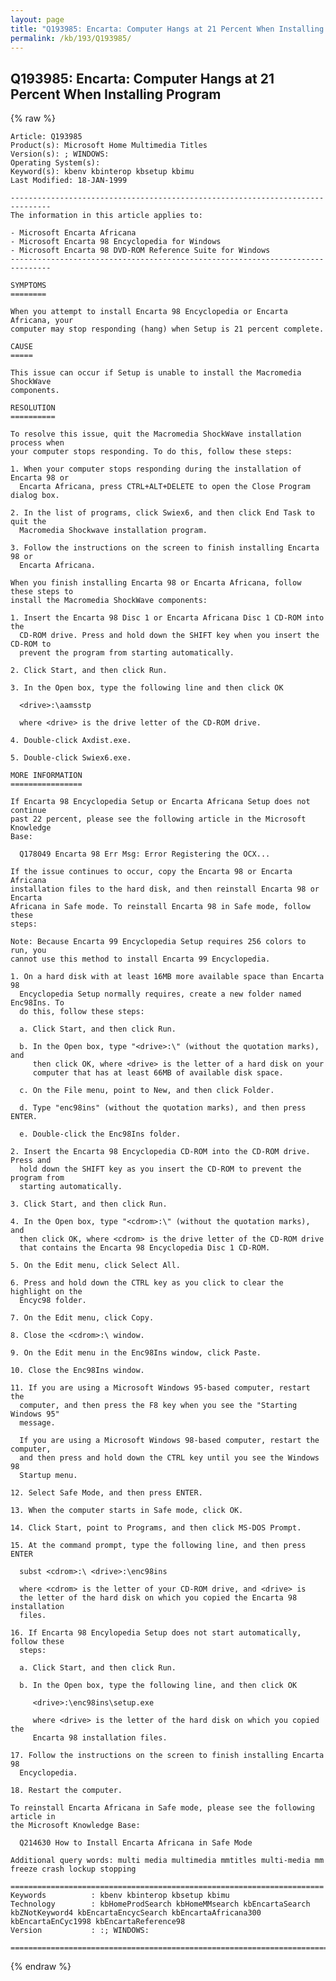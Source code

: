 ```yaml
---
layout: page
title: "Q193985: Encarta: Computer Hangs at 21 Percent When Installing Program"
permalink: /kb/193/Q193985/
---
```


## Q193985: Encarta: Computer Hangs at 21 Percent When Installing Program

{% raw %}

	Article: Q193985
	Product(s): Microsoft Home Multimedia Titles
	Version(s): ; WINDOWS:
	Operating System(s): 
	Keyword(s): kbenv kbinterop kbsetup kbimu
	Last Modified: 18-JAN-1999
	
	-------------------------------------------------------------------------------
	The information in this article applies to:
	
	- Microsoft Encarta Africana 
	- Microsoft Encarta 98 Encyclopedia for Windows 
	- Microsoft Encarta 98 DVD-ROM Reference Suite for Windows 
	-------------------------------------------------------------------------------
	
	SYMPTOMS
	========
	
	When you attempt to install Encarta 98 Encyclopedia or Encarta Africana, your
	computer may stop responding (hang) when Setup is 21 percent complete.
	
	CAUSE
	=====
	
	This issue can occur if Setup is unable to install the Macromedia ShockWave
	components.
	
	RESOLUTION
	==========
	
	To resolve this issue, quit the Macromedia ShockWave installation process when
	your computer stops responding. To do this, follow these steps:
	
	1. When your computer stops responding during the installation of Encarta 98 or
	  Encarta Africana, press CTRL+ALT+DELETE to open the Close Program dialog box.
	
	2. In the list of programs, click Swiex6, and then click End Task to quit the
	  Macromedia Shockwave installation program.
	
	3. Follow the instructions on the screen to finish installing Encarta 98 or
	  Encarta Africana.
	
	When you finish installing Encarta 98 or Encarta Africana, follow these steps to
	install the Macromedia ShockWave components:
	
	1. Insert the Encarta 98 Disc 1 or Encarta Africana Disc 1 CD-ROM into the
	  CD-ROM drive. Press and hold down the SHIFT key when you insert the CD-ROM to
	  prevent the program from starting automatically.
	
	2. Click Start, and then click Run.
	
	3. In the Open box, type the following line and then click OK
	
	  <drive>:\aamsstp
	
	  where <drive> is the drive letter of the CD-ROM drive.
	
	4. Double-click Axdist.exe.
	
	5. Double-click Swiex6.exe.
	
	MORE INFORMATION
	================
	
	If Encarta 98 Encyclopedia Setup or Encarta Africana Setup does not continue
	past 22 percent, please see the following article in the Microsoft Knowledge
	Base:
	
	  Q178049 Encarta 98 Err Msg: Error Registering the OCX...
	
	If the issue continues to occur, copy the Encarta 98 or Encarta Africana
	installation files to the hard disk, and then reinstall Encarta 98 or Encarta
	Africana in Safe mode. To reinstall Encarta 98 in Safe mode, follow these
	steps:
	
	Note: Because Encarta 99 Encyclopedia Setup requires 256 colors to run, you
	cannot use this method to install Encarta 99 Encyclopedia.
	
	1. On a hard disk with at least 16MB more available space than Encarta 98
	  Encyclopedia Setup normally requires, create a new folder named Enc98Ins. To
	  do this, follow these steps:
	
	  a. Click Start, and then click Run.
	
	  b. In the Open box, type "<drive>:\" (without the quotation marks), and
	     then click OK, where <drive> is the letter of a hard disk on your
	     computer that has at least 66MB of available disk space.
	
	  c. On the File menu, point to New, and then click Folder.
	
	  d. Type "enc98ins" (without the quotation marks), and then press ENTER.
	
	  e. Double-click the Enc98Ins folder.
	
	2. Insert the Encarta 98 Encyclopedia CD-ROM into the CD-ROM drive. Press and
	  hold down the SHIFT key as you insert the CD-ROM to prevent the program from
	  starting automatically.
	
	3. Click Start, and then click Run.
	
	4. In the Open box, type "<cdrom>:\" (without the quotation marks), and
	  then click OK, where <cdrom> is the drive letter of the CD-ROM drive
	  that contains the Encarta 98 Encyclopedia Disc 1 CD-ROM.
	
	5. On the Edit menu, click Select All.
	
	6. Press and hold down the CTRL key as you click to clear the highlight on the
	  Encyc98 folder.
	
	7. On the Edit menu, click Copy.
	
	8. Close the <cdrom>:\ window.
	
	9. On the Edit menu in the Enc98Ins window, click Paste.
	
	10. Close the Enc98Ins window.
	
	11. If you are using a Microsoft Windows 95-based computer, restart the
	  computer, and then press the F8 key when you see the "Starting Windows 95"
	  message.
	
	  If you are using a Microsoft Windows 98-based computer, restart the computer,
	  and then press and hold down the CTRL key until you see the Windows 98
	  Startup menu.
	
	12. Select Safe Mode, and then press ENTER.
	
	13. When the computer starts in Safe mode, click OK.
	
	14. Click Start, point to Programs, and then click MS-DOS Prompt.
	
	15. At the command prompt, type the following line, and then press ENTER
	
	  subst <cdrom>:\ <drive>:\enc98ins
	
	  where <cdrom> is the letter of your CD-ROM drive, and <drive> is
	  the letter of the hard disk on which you copied the Encarta 98 installation
	  files.
	
	16. If Encarta 98 Encylopedia Setup does not start automatically, follow these
	  steps:
	
	  a. Click Start, and then click Run.
	
	  b. In the Open box, type the following line, and then click OK
	
	     <drive>:\enc98ins\setup.exe
	
	     where <drive> is the letter of the hard disk on which you copied the
	     Encarta 98 installation files.
	
	17. Follow the instructions on the screen to finish installing Encarta 98
	  Encyclopedia.
	
	18. Restart the computer.
	
	To reinstall Encarta Africana in Safe mode, please see the following article in
	the Microsoft Knowledge Base:
	
	  Q214630 How to Install Encarta Africana in Safe Mode
	
	Additional query words: multi media multimedia mmtitles multi-media mm freeze crash lockup stopping
	
	======================================================================
	Keywords          : kbenv kbinterop kbsetup kbimu 
	Technology        : kbHomeProdSearch kbHomeMMsearch kbEncartaSearch kbZNotKeyword4 kbEncartaEncycSearch kbEncartaAfricana300 kbEncartaEnCyc1998 kbEncartaReference98
	Version           : :; WINDOWS:
	
	=============================================================================
	

{% endraw %}
